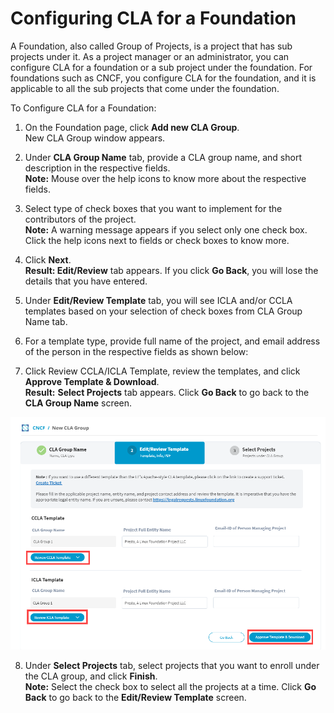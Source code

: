 # Configuring CLA for a Foundation

A Foundation, also called Group of Projects, is a project that has sub projects under it. As a project manager or an administrator, you can configure CLA for a foundation or a sub project under the foundation. For foundations such as CNCF, you configure CLA for the foundation, and it is applicable to all the sub projects that come under the foundation.

To Configure CLA for a Foundation:

 1. On the Foundation page, click **Add new CLA Group**.  
     New CLA Group window appears.

2. Under **CLA Group Name** tab, provide a CLA group name, and short description in the respective fields.  
**Note:** Mouse over the help icons to know more about the respective fields.

3. Select type of check boxes that you want to implement for the contributors of the project.  
**Note:** A warning message appears if you select only one check box. Click the help icons next to fields or check boxes to know more.

4. Click **Next**.  
**Result: Edit/Review** tab appears. If you click **Go Back**, you will lose the details that you have entered.

5. Under **Edit/Review Template** tab, you will see ICLA and/or CCLA templates based on your selection of check boxes from CLA Group Name tab.

6. For a template type, provide full name of the project, and email address of the person in the respective fields as shown below:

7. Click Review CCLA/ICLA Template, review the templates, and click **Approve Template & Download**.  
**Result:** **Select Projects** tab appears. Click **Go Back** to go back to the **CLA Group Name** screen.

![edit-review template](../../.gitbook/assets/edit-review-template.png)

8. Under **Select Projects** tab, select projects that you want to enroll under the CLA group, and click **Finish**.  
**Note:** Select the check box to select all the projects at a time. Click **Go Back** to go back to the **Edit/Review Template** screen.





  







